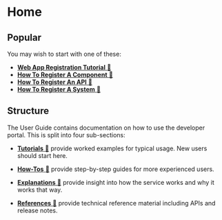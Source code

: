# Home

## Popular

You may wish to start with one of these:

- [**Web App Registration Tutorial** :link:](tutorials/web-app.md)
- [**How To Register A Component** :link:](how-tos/register-a-component.md)
- [**How To Register An API** :link:](how-tos/register-a-static-api.md)
- [**How To Register A System** :link:](how-tos/register-a-system.md)

## Structure

The User Guide contains documentation on how to use the developer portal. This is split into four sub-sections:

- [**Tutorials** :link:](tutorials/index.md) provide worked examples for typical usage. New users should start here.

- [**How-Tos** :link:](how-tos/index.md) provide step-by-step guides for more experienced users.

- [**Explanations** :link:](explanations/index.md) provide insight into how the service works and why it works that way.

- [**References** :link:](references/index.md) provide technical reference material including APIs and release notes.
